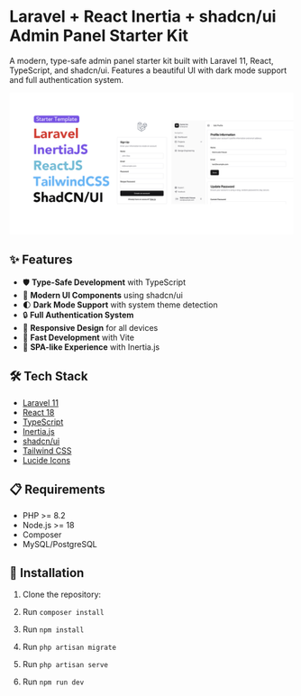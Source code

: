 # Laravel + React Inertia + shadcn/ui Admin Panel Starter Kit

A modern, type-safe admin panel starter kit built with Laravel 11, React, TypeScript, and shadcn/ui. Features a beautiful UI with dark mode support and full authentication system.

![Admin Panel Preview](public/repository-cover.png)

## ✨ Features

- 🛡️ **Type-Safe Development** with TypeScript
- 🎨 **Modern UI Components** using shadcn/ui
- 🌓 **Dark Mode Support** with system theme detection
- 🔒 **Full Authentication System**
- 📱 **Responsive Design** for all devices
- 🚀 **Fast Development** with Vite
- 🔄 **SPA-like Experience** with Inertia.js

## 🛠️ Tech Stack

- [Laravel 11](https://laravel.com/docs/11.x)
- [React 18](https://react.dev)
- [TypeScript](https://www.typescriptlang.org/)
- [Inertia.js](https://inertiajs.com/)
- [shadcn/ui](https://ui.shadcn.com)
- [Tailwind CSS](https://tailwindcss.com)
- [Lucide Icons](https://lucide.dev)

## 📋 Requirements

- PHP >= 8.2
- Node.js >= 18
- Composer
- MySQL/PostgreSQL

## 🚀 Installation

1. Clone the repository:

2. Run `composer install`

3. Run `npm install`

4. Run `php artisan migrate`

5. Run `php artisan serve`

6. Run `npm run dev`